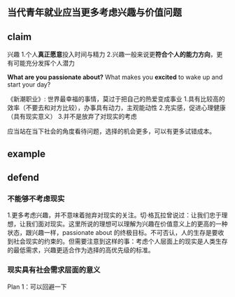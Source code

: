 ## 当代青年就业应当更多考虑兴趣与价值问题

## claim

兴趣
1.个人**真正愿意**投入时间与精力
2.兴趣一般来说更**符合个人的能力方向**，更有可能充分发挥个人潜力

**What are you passionate about?** 
What makes you **excited** to wake up and start your day?

《新潮职业》: 世界最幸福的事情，莫过于把自己的热爱变成事业
1.具有比较高的效率（不要去和对方比较），办事具有动力，主观能动性
2.充实感，促进心理健康（具有现实意义）
3.并不是放弃了对现实的考虑

应当站在当下社会的角度看待问题，选择的机会更多，可以有更多试错成本。

## example

## defend
### 不能够不考虑现实
1.更多考虑兴趣，并不意味着抛弃对现实的关注。切·格瓦拉曾说过：让我们忠于理想，让我们面对现实。这里所说的理想可以理解为兴趣在价值意义上的更高的一种状态，跟兴趣一样，passionate about 的终极目标。不可否认，人的生存是要收到社会现实的约束的。但需要注意到这样的事：考虑个人层面上的现实是人类生存的最低需求，兴趣更适合作为选择的高优先级的标准。

### 现实具有社会需求层面的意义
Plan 1：可以回避一下




<!--stackedit_data:
eyJoaXN0b3J5IjpbLTE3NTkxOTMzODIsLTE5MjIwMTc0OCwtNz
Q0ODgwOTgwLC03NzE2NDcwNjAsLTE2ODQ2NDE4MDAsMTU4ODY2
NDQ5MCw5NDgzMDcyODcsLTIwOTI3NjgzODksLTQ2MTczMzQ5Ni
wtMjA4ODc0NjYxMl19
-->